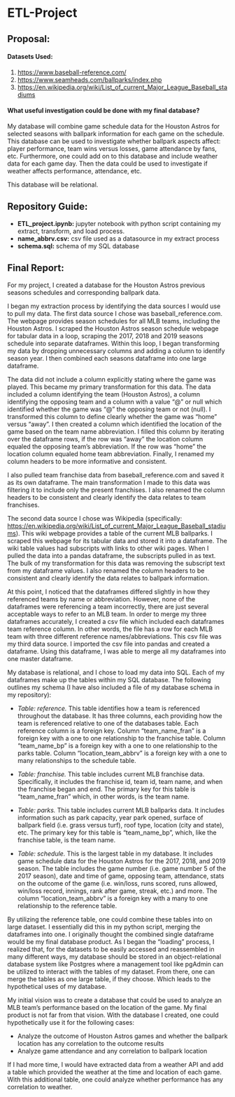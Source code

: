 # ETL-Project

## Proposal: 

#### Datasets Used:
1. https://www.baseball-reference.com/
2. https://www.seamheads.com/ballparks/index.php
3. https://en.wikipedia.org/wiki/List_of_current_Major_League_Baseball_stadiums

#### What useful investigation could be done with my final database?
My database will combine game schedule data for the Houston Astros for selected seasons with ballpark information for each game on the schedule. This database can be used to investigate whether ballpark aspects affect: player performance, team wins versus losses, game attendance by fans, etc. Furthermore, one could add on to this database and include weather data for each game day. Then the data could be used to investigate if weather affects performance, attendance, etc.

This database will be relational.

## Repository Guide:
- **ETL_project.ipynb:** jupyter notebook with python script containing my extract, transform, and load process.
- **name_abbrv.csv:** csv file used as a datasource in my extract process
- **schema.sql:** schema of my SQL database

## Final Report: 

For my project, I created a database for the Houston Astros previous seasons schedules and corresponding ballpark data. 

I began my extraction process by identifying the data sources I would use to pull my data. The first data source I chose was baseball_reference.com. The webpage provides season schedules for all MLB teams, including the Houston Astros. I scraped the Houston Astros season schedule webpage for tabular data in a loop, scraping the 2017, 2018 and 2019 seasons schedule into separate dataframes. Within this loop, I began transforming my data by dropping unnecessary columns and adding a column to identify season year. I then combined each seasons dataframe into one large dataframe. 

The data did not include a column explicitly stating where the game was played. This became my primary transformation for this data. The data included a column identifying the team (Houston Astros), a column identifying the opposing team and a column with a value “@” or null which identified whether the game was “@” the opposing team or not (null). I transformed this column to define clearly whether the game was “home” versus “away”. I then created a column which identified the location of the game based on the team name abbreviation. I filled this column by iterating over the dataframe rows, if the row was “away” the location column equaled the opposing team’s abbreviation. If the row was “home” the location column equaled home team abbreviation. Finally, I renamed my column headers to be more informative and consistent. 

I also pulled team franchise data from baseball_reference.com and saved it as its own dataframe. The main transformation I made to this data was filtering it to include only the present franchises. I also renamed the column headers to be consistent and clearly identify the data relates to team franchises.

The second data source I chose was Wikipedia (specifically: https://en.wikipedia.org/wiki/List_of_current_Major_League_Baseball_stadiums). This wiki webpage provides a table of the current MLB ballparks. I scraped this webpage for its tabular data and stored it into a dataframe. The wiki table values had subscripts with links to other wiki pages. When I pulled the data into a pandas dataframe, the subscripts pulled in as text. The bulk of my transformation for this data was removing the subscript text from my dataframe values. I also renamed the column headers to be consistent and clearly identify the data relates to ballpark information. 

At this point, I noticed that the dataframes differed slightly in how they referenced teams by name or abbreviation. However, none of the dataframes were referencing a team incorrectly, there are just several acceptable ways to refer to an MLB team. In order to merge my three dataframes accurately, I created a csv file which included each dataframes team reference column. In other words, the file has a row for each MLB team with three different reference names/abbreviations. This csv file was my third data source. I imported the csv file into pandas and created a dataframe. Using this dataframe, I was able to merge all my dataframes into one master dataframe. 

My database is relational, and I chose to load my data into SQL. Each of my dataframes make up the tables within my SQL database. The following outlines my schema (I have also included a file of my database schema in my repository):

- *Table: reference.* This table identifies how a team is referenced throughout the database. It has three columns, each providing how the team is referenced relative to one of the databases table. Each reference column is a foreign key. Column “team_name_fran” is a foreign key with a one to one relationship to the franchise table. Column “team_name_bp” is a foreign key with a one to one relationship to the parks table. Column “location_team_abbrv” is a foreign key with a one to many relationships to the schedule table.

- *Table: franchise.* This table includes current MLB franchise data. Specifically, it includes the franchise id, team id, team name, and when the franchise began and end. The primary key for this table is “team_name_fran” which, in other words, is the team name. 

- *Table: parks.* This table includes current MLB ballparks data. It includes information such as park capacity, year park opened, surface of ballpark field (i.e. grass versus turf), roof type, location (city and state), etc. The primary key for this table is “team_name_bp”, which, like the franchise table, is the team name. 

- *Table: schedule.* This is the largest table in my database. It includes game schedule data for the Houston Astros for the 2017, 2018, and 2019 season. The table includes the game number (i.e. game number 5 of the 2017 season), date and time of game, opposing team, attendance, stats on the outcome of the game (i.e. win/loss, runs scored, runs allowed, win/loss record, innings, rank after game, streak, etc.) and more. The column “location_team_abbrv” is a foreign key with a many to one relationship to the reference table. 

By utilizing the reference table, one could combine these tables into on large dataset. I essentially did this in my python script, merging the dataframes into one. I originally thought the combined single dataframe would be my final database product. As I began the “loading” process, I realized that, for the datasets to be easily accessed and reassembled in many different ways, my database should be stored in an object-relational database system like Postgres where a management tool like pgAdmin can be utilized to interact with the tables of my dataset. From there, one can merge the tables as one large table, if they choose. Which leads to the hypothetical uses of my database.

My initial vision was to create a database that could be used to analyze an MLB team’s performance based on the location of the game. My final product is not far from that vision. With the database I created, one could hypothetically use it for the following cases:
- Analyze the outcome of Houston Astros games and whether the ballpark location has any correlation to the outcome results
- Analyze game attendance and any correlation to ballpark location 

If I had more time, I would have extracted data from a weather API and add a table which provided the weather at the time and location of each game. With this additional table, one could analyze whether performance has any correlation to weather. 
